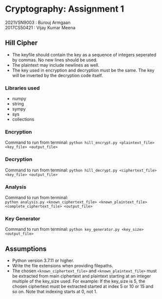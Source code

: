# Cryptography: Assignment 1

2021VSN9003 : Burouj Armgaan <br>
2017CS50421 : Vijay Kumar Meena

## Hill Cipher
- The keyfile should contain the key as a sequence of integers seperated by commas. No new lines should be used.
- The plaintext may include newlines as well.
- The key used in encryption and decryption must be the same. The key will be inverted by the decryption code itself.

### Libraries used
- numpy
- string
- sympy
- sys
- collections

### Encryption
Command to run from terminal:
`python hill_encrypt.py <plaintext_file> <key_file> <output_file>`

### Decryption
Command to run from terminal:
`python hill_decrypt.py <ciphertext_file> <key_file> <output_file>`

### Analysis
Command to run from terminal:<br>
`python analysis.py <known_ciphertext_file> <known_plaintext_file> <complete_ciphertext_file> <output_file>`

### Key Generator
Command to run from terminal:
`python key_generator.py <key_size> <output_file>`

## Assumptions
- Python version 3.7.11 or higher.
- Write the file extensions when providing filepaths.
- The chosen `<known_ciphertext_file>` and `<known_plaintext_file>` must be extracted from main ciphertext and plaintext starting at an integer multiple of the key_size used. For example: If the key_size is 5, the chosen ciphertext must be extracted started at index 5 or 10 or 15 and so on. Note that indexing starts at 0, not 1.
